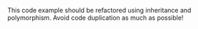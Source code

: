 This code example should be refactored using inheritance and polymorphism. Avoid code duplication as much as possible!